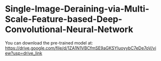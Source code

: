# Single-Image-Deraining-via-Multi-Scale-Feature-based-Deep-Convolutional-Neural-Network

You can download the pre-trained model at: https://drive.google.com/file/d/1ZA1N1VBCfmSE9aGKSYIuoyybC7eDe7oV/view?usp=drive_link
